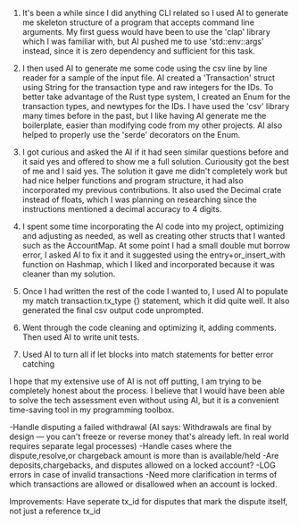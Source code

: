 1. It's been a while since I did anything CLI related so I used AI to generate me skeleton structure of a program that accepts command line arguments. My first guess would have been to use the 'clap' library which I was familiar with, but AI pushed me to use 'std::env::args' instead, since it is zero dependency and sufficient for this task.

2. I then used AI to generate me some code using the csv line by line reader for a sample of the input file. AI created a 'Transaction' struct using String for the transaction type and raw integers for the IDs. To better take advantage of the Rust type system, I created an Enum for the transaction types, and newtypes for the IDs. I have used the 'csv' library many times before in the past, but I like having AI generate me the boilerplate, easier than modifying code from my other projects. AI also helped to properly use the 'serde' decorators on the Enum.

3. I got curious and asked the AI if it had seen similar questions before and it said yes and offered to show me a full solution. Curiousity got the best of me and I said yes. The solution it gave me didn't completely work but had nice helper functions and program structure, it had also incorporated my previous contributions. It also used the Decimal crate instead of floats, which I was planning on researching since the instructions mentioned a decimal accuracy to 4 digits.

4. I spent some time incorporating the AI code into my project, optimizing and adjusting as needed, as well as creating other structs that I wanted such as the AccountMap. At some point I had a small double mut borrow error, I asked AI to fix it and it suggested using the entry+or_insert_with function on Hashmap, which I liked and incorporated because it was cleaner than my solution.

5. Once I had written the rest of the code I wanted to, I used AI to populate my  match transaction.tx_type {} statement, which it did quite well. It also generated the final csv output code unprompted.

6. Went through the code cleaning and optimizing it, adding comments. Then used AI to write unit tests.

7. Used AI to turn all if let blocks into match statements for better error catching

I hope that my extensive use of AI is not off putting, I am trying to be completely honest about the process. I believe that I would have been able to solve the tech assessment even without using AI, but it is a convenient time-saving tool in my programming toolbox.


-Handle disputing a failed withdrawal (AI says: Withdrawals are final by design — you can't freeze or reverse money that's already left. In real world requires separate legal processes)
-Handle cases where the dispute,resolve,or chargeback amount is more than is available/held
-Are deposits,chargebacks, and disputes allowed on a locked account?
-LOG errors in case of invalid transactions
-Need more clarification in terms of which transactions are allowed or disallowed when an account is locked.

Improvements: Have seperate tx_id for disputes that mark the dispute itself, not just a reference tx_id

